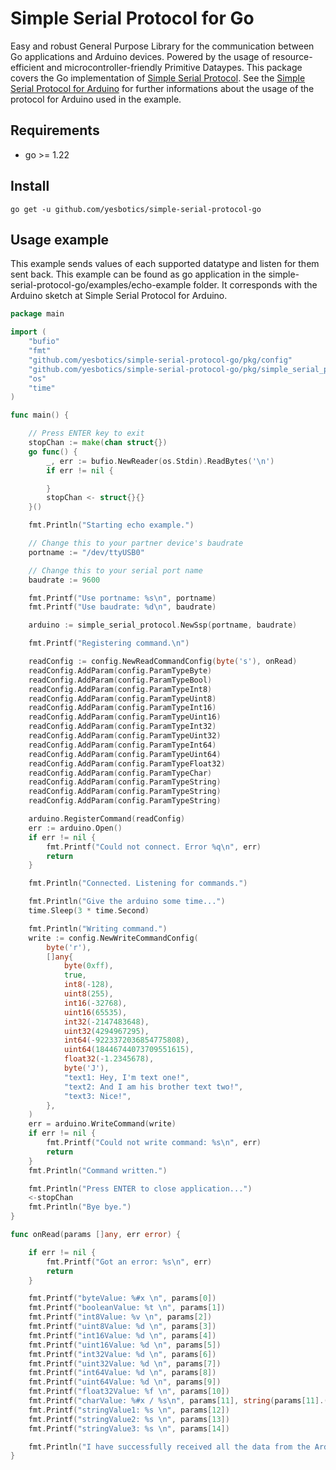 # Simple Serial Protocol for Go

Easy and robust General Purpose Library for the communication between Go applications and Arduino devices.
Powered by the usage of resource-efficient and microcontroller-friendly Primitive Dataypes.
This package covers the Go implementation of [Simple Serial Protocol]. See the [Simple Serial Protocol for Arduino] 
for further informations about the usage of the protocol for Arduino used in the example.

## Requirements

- go >= 1.22

## Install

```clonsole
go get -u github.com/yesbotics/simple-serial-protocol-go 
```

## Usage example

This example sends values of each supported datatype and listen for them sent back. This example can be found 
as go application in the simple-serial-protocol-go/examples/echo-example folder. It corresponds with the 
Arduino sketch at Simple Serial Protocol for Arduino. 

```go
package main

import (
	"bufio"
	"fmt"
	"github.com/yesbotics/simple-serial-protocol-go/pkg/config"
	"github.com/yesbotics/simple-serial-protocol-go/pkg/simple_serial_protocol"
	"os"
	"time"
)

func main() {

	// Press ENTER key to exit
	stopChan := make(chan struct{})
	go func() {
		_, err := bufio.NewReader(os.Stdin).ReadBytes('\n')
		if err != nil {

		}
		stopChan <- struct{}{}
	}()

	fmt.Println("Starting echo example.")

	// Change this to your partner device's baudrate
	portname := "/dev/ttyUSB0"

	// Change this to your serial port name
	baudrate := 9600

	fmt.Printf("Use portname: %s\n", portname)
	fmt.Printf("Use baudrate: %d\n", baudrate)

	arduino := simple_serial_protocol.NewSsp(portname, baudrate)

	fmt.Printf("Registering command.\n")

	readConfig := config.NewReadCommandConfig(byte('s'), onRead)
	readConfig.AddParam(config.ParamTypeByte)
	readConfig.AddParam(config.ParamTypeBool)
	readConfig.AddParam(config.ParamTypeInt8)
	readConfig.AddParam(config.ParamTypeUint8)
	readConfig.AddParam(config.ParamTypeInt16)
	readConfig.AddParam(config.ParamTypeUint16)
	readConfig.AddParam(config.ParamTypeInt32)
	readConfig.AddParam(config.ParamTypeUint32)
	readConfig.AddParam(config.ParamTypeInt64)
	readConfig.AddParam(config.ParamTypeUint64)
	readConfig.AddParam(config.ParamTypeFloat32)
	readConfig.AddParam(config.ParamTypeChar)
	readConfig.AddParam(config.ParamTypeString)
	readConfig.AddParam(config.ParamTypeString)
	readConfig.AddParam(config.ParamTypeString)

	arduino.RegisterCommand(readConfig)
	err := arduino.Open()
	if err != nil {
		fmt.Printf("Could not connect. Error %q\n", err)
		return
	}

	fmt.Println("Connected. Listening for commands.")

	fmt.Println("Give the arduino some time...")
	time.Sleep(3 * time.Second)

	fmt.Println("Writing command.")
	write := config.NewWriteCommandConfig(
		byte('r'),
		[]any{
			byte(0xff),
			true,
			int8(-128),
			uint8(255),
			int16(-32768),
			uint16(65535),
			int32(-2147483648),
			uint32(4294967295),
			int64(-9223372036854775808),
			uint64(18446744073709551615),
			float32(-1.2345678),
			byte('J'),
			"text1: Hey, I'm text one!",
			"text2: And I am his brother text two!",
			"text3: Nice!",
		},
	)
	err = arduino.WriteCommand(write)
	if err != nil {
		fmt.Printf("Could not write command: %s\n", err)
		return
	}
	fmt.Println("Command written.")

	fmt.Println("Press ENTER to close application...")
	<-stopChan
	fmt.Println("Bye bye.")
}

func onRead(params []any, err error) {

	if err != nil {
		fmt.Printf("Got an error: %s\n", err)
		return
	}

	fmt.Printf("byteValue: %#x \n", params[0])
	fmt.Printf("booleanValue: %t \n", params[1])
	fmt.Printf("int8Value: %v \n", params[2])
	fmt.Printf("uint8Value: %d \n", params[3])
	fmt.Printf("int16Value: %d \n", params[4])
	fmt.Printf("uint16Value: %d \n", params[5])
	fmt.Printf("int32Value: %d \n", params[6])
	fmt.Printf("uint32Value: %d \n", params[7])
	fmt.Printf("int64Value: %d \n", params[8])
	fmt.Printf("uint64Value: %d \n", params[9])
	fmt.Printf("float32Value: %f \n", params[10])
	fmt.Printf("charValue: %#x / %s\n", params[11], string(params[11].(byte)))
	fmt.Printf("stringValue1: %s \n", params[12])
	fmt.Printf("stringValue2: %s \n", params[13])
	fmt.Printf("stringValue3: %s \n", params[14])

	fmt.Println("I have successfully received all the data from the Arduino. Press ENTER to exit.")
}
``` 

[Simple Serial Protocol]:https://github.com/yesbotics/simple-serial-protocol-docs
[Simple Serial Protocol for Arduino]:https://github.com/yesbotics/simple-serial-protocol-arduino
[Arduino IDE]:https://www.arduino.cc/en/main/software
[Arduino-CLI]:https://github.com/arduino/arduino-cli
